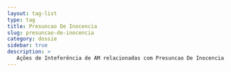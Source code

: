 ```yaml
---
layout: tag-list
type: tag
title: Presuncao De Inocencia
slug: presuncao-de-inocencia
category: dossie
sidebar: true
description: >
   Ações de Inteferência de AM relacionadas com Presuncao De Inocencia
---
```

